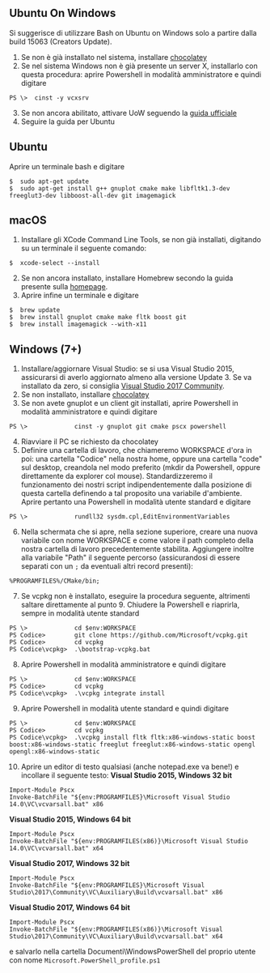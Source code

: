 ## Ubuntu On Windows
Si suggerisce di utilizzare Bash on Ubuntu on Windows solo a partire dalla build 15063 (Creators Update).  
1) Se non è già installato nel sistema, installare [chocolatey](http://chocolatey.org)
2) Se nel sistema Windows non è già presente un server X, installarlo con questa procedura: aprire Powershell in modalità amministratore e quindi digitare
```
PS \>  cinst -y vcxsrv 
```
3) Se non ancora abilitato, attivare UoW seguendo la [guida ufficiale](https://msdn.microsoft.com/it-it/commandline/wsl/install_guide)
4) Seguire la guida per Ubuntu



## Ubuntu
Aprire un terminale bash e digitare  
```
$  sudo apt-get update
$  sudo apt-get install g++ gnuplot cmake make libfltk1.3-dev freeglut3-dev libboost-all-dev git imagemagick
```


## macOS
1) Installare gli XCode Command Line Tools, se non già installati, digitando su un terminale il seguente comando:
```
$  xcode-select --install
```
2) Se non ancora installato, installare Homebrew secondo la guida presente sulla [homepage](https://brew.sh/index_it.html).  
3) Aprire infine un terminale e digitare  
```
$  brew update
$  brew install gnuplot cmake make fltk boost git
$  brew install imagemagick --with-x11
```


## Windows (7+)
1) Installare/aggiornare Visual Studio: se si usa Visual Studio 2015, assicurarsi di averlo aggiornato almeno alla versione Update 3. Se va installato da zero, si consiglia [Visual Studio 2017 Community](http://visualstudio.com).  
2) Se non installato, installare [chocolatey](http://chocolatey.org)
3) Se non avete gnuplot e un client git installati, aprire Powershell in modalità amministratore e quindi digitare
```
PS \>             cinst -y gnuplot git cmake pscx powershell
```
4) Riavviare il PC se richiesto da chocolatey
5) Definire una cartella di lavoro, che chiameremo WORKSPACE d'ora in poi: una cartella "Codice" nella nostra home, oppure una cartella "code" sul desktop, creandola nel modo preferito (mkdir da Powershell, oppure direttamente da explorer col mouse). Standardizzeremo il funzionamento dei nostri script indipendentemente dalla posizione di questa cartella definendo a tal proposito una variabile d'ambiente. Aprire pertanto una Powershell in modalità utente standard e digitare
```
PS \>             rundll32 sysdm.cpl,EditEnvironmentVariables
```
6) Nella schermata che si apre, nella sezione superiore, creare una nuova variabile con nome WORKSPACE e come valore il path completo della nostra cartella di lavoro precedentemente stabilita. Aggiungere inoltre alla variabile "Path" il seguente percorso (assicurandosi di essere separati con un `;` da eventuali altri record presenti):
```
%PROGRAMFILES%/CMake/bin;
```
7) Se vcpkg non è installato, eseguire la procedura seguente, altrimenti saltare direttamente al punto 9. Chiudere la Powershell e riaprirla, sempre in modalità utente standard
```
PS \>             cd $env:WORKSPACE
PS Codice>        git clone https://github.com/Microsoft/vcpkg.git
PS Codice>        cd vcpkg
PS Codice\vcpkg>  .\bootstrap-vcpkg.bat 
```
8) Aprire Powershell in modalità amministratore e quindi digitare
```
PS \>             cd $env:WORKSPACE
PS Codice>        cd vcpkg
PS Codice\vcpkg>  .\vcpkg integrate install
```
9) Aprire Powershell in modalità utente standard e quindi digitare
```
PS \>             cd $env:WORKSPACE
PS Codice>        cd vcpkg
PS Codice\vcpkg>  .\vcpkg install fltk fltk:x86-windows-static boost boost:x86-windows-static freeglut freeglut:x86-windows-static opengl opengl:x86-windows-static
```
10) Aprire un editor di testo qualsiasi (anche notepad.exe va bene!) e incollare il seguente testo:
**Visual Studio 2015, Windows 32 bit**
```
Import-Module Pscx
Invoke-BatchFile "${env:PROGRAMFILES}\Microsoft Visual Studio 14.0\VC\vcvarsall.bat" x86
```
**Visual Studio 2015, Windows 64 bit**
```
Import-Module Pscx
Invoke-BatchFile "${env:PROGRAMFILES(x86)}\Microsoft Visual Studio 14.0\VC\vcvarsall.bat" x64
```
**Visual Studio 2017, Windows 32 bit**
```
Import-Module Pscx
Invoke-BatchFile "${env:PROGRAMFILES}\Microsoft Visual Studio\2017\Community\VC\Auxiliary\Build\vcvarsall.bat" x86
```
**Visual Studio 2017, Windows 64 bit**
```
Import-Module Pscx
Invoke-BatchFile "${env:PROGRAMFILES(x86)}\Microsoft Visual Studio\2017\Community\VC\Auxiliary\Build\vcvarsall.bat" x64
```
e salvarlo nella cartella Documenti\WindowsPowerShell del proprio utente con nome `Microsoft.PowerShell_profile.ps1`


